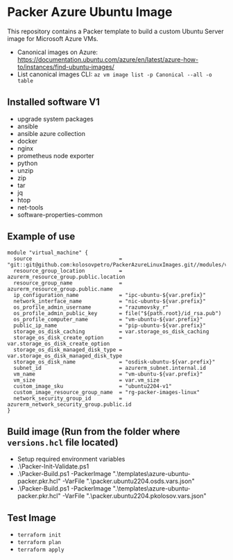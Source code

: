 # Packer Azure Ubuntu Image

This repository contains a Packer template to build a custom Ubuntu Server image for Microsoft Azure VMs.

- Canonical images on Azure: https://documentation.ubuntu.com/azure/en/latest/azure-how-to/instances/find-ubuntu-images/
- List canonical images CLI: `az vm image list -p Canonical --all -o table`

## Installed software V1

- upgrade system packages
- ansible
- ansible azure collection
- docker
- nginx
- prometheus node exporter
- python
- unzip
- zip
- tar
- jq
- htop
- net-tools
- software-properties-common

## Example of use

```hcl
module "virtual_machine" {
  source                            = "git::git@github.com:kolosovpetro/PackerAzureLinuxImages.git//modules/vm"
  resource_group_location           = azurerm_resource_group.public.location
  resource_group_name               = azurerm_resource_group.public.name
  ip_configuration_name             = "ipc-ubuntu-${var.prefix}"
  network_interface_name            = "nic-ubuntu-${var.prefix}"
  os_profile_admin_username         = "razumovsky_r"
  os_profile_admin_public_key       = file("${path.root}/id_rsa.pub")
  os_profile_computer_name          = "vm-ubuntu-${var.prefix}"
  public_ip_name                    = "pip-ubuntu-${var.prefix}"
  storage_os_disk_caching           = var.storage_os_disk_caching
  storage_os_disk_create_option     = var.storage_os_disk_create_option
  storage_os_disk_managed_disk_type = var.storage_os_disk_managed_disk_type
  storage_os_disk_name              = "osdisk-ubuntu-${var.prefix}"
  subnet_id                         = azurerm_subnet.internal.id
  vm_name                           = "vm-ubuntu-${var.prefix}"
  vm_size                           = var.vm_size
  custom_image_sku                  = "ubuntu2204-v1"
  custom_image_resource_group_name  = "rg-packer-images-linux"
  network_security_group_id         = azurerm_network_security_group.public.id
}
```

## Build image (Run from the folder where `versions.hcl` file located)

- Setup required environment variables
- .\Packer-Init-Validate.ps1
- .\Packer-Build.ps1 -PackerImage ".\templates\azure-ubuntu-packer.pkr.hcl" -VarFile ".\packer.ubuntu2204.osds.vars.json"
- .\Packer-Build.ps1 -PackerImage ".\templates\azure-ubuntu-packer.pkr.hcl" -VarFile ".\packer.ubuntu2204.pkolosov.vars.json"

## Test Image

- `terraform init`
- `terraform plan`
- `terraform apply`
